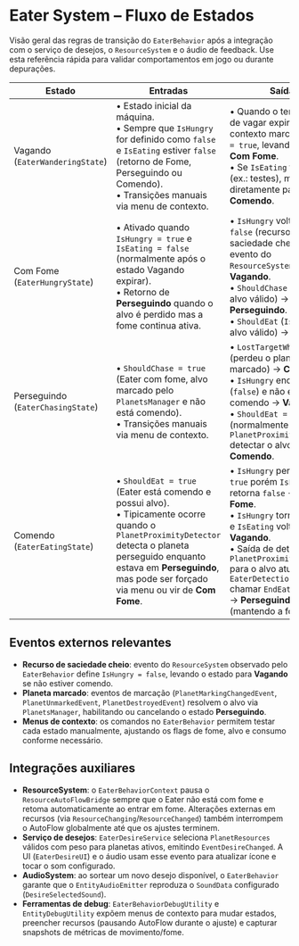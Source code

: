 # Eater System – Fluxo de Estados

Visão geral das regras de transição do `EaterBehavior` após a integração com o serviço de desejos, o `ResourceSystem` e o áudio de feedback. Use esta referência rápida para validar comportamentos em jogo ou durante depurações.

| Estado | Entradas | Saídas | Observações |
| --- | --- | --- | --- |
| Vagando (`EaterWanderingState`) | • Estado inicial da máquina.<br>• Sempre que `IsHungry` for definido como `false` e `IsEating` estiver `false` (retorno de Fome, Perseguindo ou Comendo).<br>• Transições manuais via menu de contexto. | • Quando o temporizador de vagar expira o contexto marca `IsHungry = true`, levando ao estado **Com Fome**.<br>• Se `IsEating` for ativado (ex.: testes), muda diretamente para **Comendo**. | Reinicia o temporizador de vagar, interrompe AutoFlow e desejos e limita o deslocamento para manter o Eater próximo ao ponto médio dos jogadores. |
| Com Fome (`EaterHungryState`) | • Ativado quando `IsHungry = true` e `IsEating = false` (normalmente após o estado Vagando expirar).<br>• Retorno de **Perseguindo** quando o alvo é perdido mas a fome continua ativa. | • `IsHungry` volta para `false` (recurso de saciedade cheio via evento do `ResourceSystem`) → **Vagando**.<br>• `ShouldChase` (`IsHungry` + alvo válido) → **Perseguindo**.<br>• `ShouldEat` (`IsEating` + alvo válido) → **Comendo**. | Reativa AutoFlow e desejos, registrando métricas de alinhamento com os jogadores para debug e disparando áudio/UI quando um desejo válido é sorteado. |
| Perseguindo (`EaterChasingState`) | • `ShouldChase = true` (Eater com fome, alvo marcado pelo `PlanetsManager` e não está comendo).<br>• Transições manuais via menu de contexto. | • `LostTargetWhileHungry` (perdeu o planeta marcado) → **Com Fome**.<br>• `IsHungry` encerra (`false`) e não está comendo → **Vagando**.<br>• `ShouldEat = true` (normalmente após `PlanetProximityDetector` detectar o alvo atual) → **Comendo**. | Atualiza rotação e posição em direção ao planeta marcado, mantém o alvo via `PlanetsManager`, ativa o sensor de proximidade via `EaterDetectionController` e delega a ele o disparo de `BeginEating` quando o planeta entra no raio configurado. |
| Comendo (`EaterEatingState`) | • `ShouldEat = true` (Eater está comendo e possui alvo).<br>• Tipicamente ocorre quando o `PlanetProximityDetector` detecta o planeta perseguido enquanto estava em **Perseguindo**, mas pode ser forçado via menu ou vir de **Com Fome**. | • `IsHungry` permanece `true` porém `IsEating` retorna `false` → **Com Fome**.<br>• `IsHungry` torna-se `false` e `IsEating` volta `false` → **Vagando**.<br>• Saída de detecção do `PlanetProximityDetector` para o alvo atual faz o `EaterDetectionController` chamar `EndEating(false)` → **Perseguindo** (mantendo a fome ativa). | Aplica mordidas periódicas no planeta, mantém o sensor de proximidade ativo para validar o alcance, pausa AutoFlow automaticamente ao sair da fome e emite `OnEventEndEatPlanet` ao concluir ou ao perder o alvo. |

## Eventos externos relevantes

- **Recurso de saciedade cheio**: evento do `ResourceSystem` observado pelo `EaterBehavior` define `IsHungry = false`, levando o estado para **Vagando** se não estiver comendo.
- **Planeta marcado**: eventos de marcação (`PlanetMarkingChangedEvent`, `PlanetUnmarkedEvent`, `PlanetDestroyedEvent`) resolvem o alvo via `PlanetsManager`, habilitando ou cancelando o estado **Perseguindo**.
- **Menus de contexto**: os comandos no `EaterBehavior` permitem testar cada estado manualmente, ajustando os flags de fome, alvo e consumo conforme necessário.

## Integrações auxiliares

- **ResourceSystem**: o `EaterBehaviorContext` pausa o `ResourceAutoFlowBridge` sempre que o Eater não está com fome e retoma automaticamente ao entrar em fome. Alterações externas em recursos (via `ResourceChanging`/`ResourceChanged`) também interrompem o AutoFlow globalmente até que os ajustes terminem.
- **Serviço de desejos**: `EaterDesireService` seleciona `PlanetResources` válidos com peso para planetas ativos, emitindo `EventDesireChanged`. A UI (`EaterDesireUI`) e o áudio usam esse evento para atualizar ícone e tocar o som configurado.
- **AudioSystem**: ao sortear um novo desejo disponível, o `EaterBehavior` garante que o `EntityAudioEmitter` reproduza o `SoundData` configurado (`DesireSelectedSound`).
- **Ferramentas de debug**: `EaterBehaviorDebugUtility` e `EntityDebugUtility` expõem menus de contexto para mudar estados, preencher recursos (pausando AutoFlow durante o ajuste) e capturar snapshots de métricas de movimento/fome.
